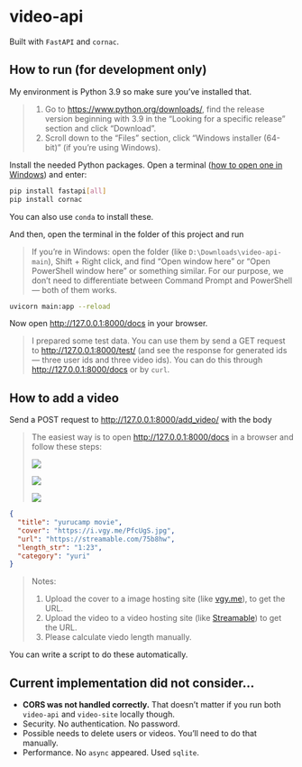 # video-api

Built with `FastAPI` and `cornac`.

## How to run (for development only)

My environment is Python 3.9 so make sure you’ve installed that.

> 1. Go to https://www.python.org/downloads/, find the release version beginning with 3.9 in the “Looking for a specific release” section and click “Download”.
> 2. Scroll down to the “Files” section, click “Windows installer (64-bit)” (if you’re using Windows).

Install the needed Python packages. Open a terminal ([how to open one in Windows](https://www.wikihow.com/Open-Terminal-in-Windows)) and enter:

```bash
pip install fastapi[all]
pip install cornac
```

You can also use `conda` to install these.

And then, open the terminal in the folder of this project and run

> If you’re in Windows: open the folder (like `D:\Downloads\video-api-main`), Shift + Right click, and find “Open window here” or “Open PowerShell window here” or something similar. For our purpose, we don’t need to differentiate between Command Prompt and PowerShell — both of them works.

```bash
uvicorn main:app --reload
```

Now open http://127.0.0.1:8000/docs in your browser.

> I prepared some test data. You can use them by send a GET request to http://127.0.0.1:8000/test/ (and see the response for generated ids — three user ids and three video ids). You can do this through http://127.0.0.1:8000/docs or by `curl`.

## How to add a video

Send a POST request to http://127.0.0.1:8000/add_video/ with the body

> The easiest way is to open http://127.0.0.1:8000/docs in a browser and follow these steps:
>
> ![](https://i.vgy.me/Z6msUN.png)
>
> ![](https://i.vgy.me/9Fe0Lf.png)
>
> ![](https://i.vgy.me/oitfZQ.png)

```json
{
  "title": "yurucamp movie",
  "cover": "https://i.vgy.me/PfcUgS.jpg",
  "url": "https://streamable.com/75b8hw",
  "length_str": "1:23",
  "category": "yuri"
}
```

> Notes:
>
> 1. Upload the cover to a image hosting site (like [vgy.me](https://vgy.me/)), to get the URL.
> 2. Upload the video to a video hosting site (like [Streamable](https://streamable.com/)) to get the URL.
> 3. Please calculate viedo length manually.

You can write a script to do these automatically.

## Current implementation did not consider…

- **CORS was not handled correctly.** That doesn’t matter if you run both `video-api` and `video-site` locally though.
- Security. No authentication. No password.
- Possible needs to delete users or videos. You’ll need to do that manually.
- Performance. No `async` appeared. Used `sqlite`.
